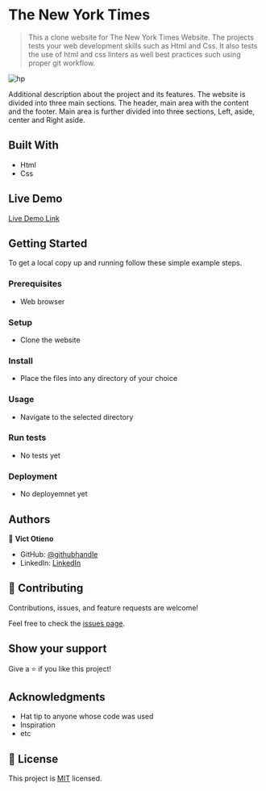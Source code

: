 # The New York Times

> This a clone website for The New York Times Website. The projects tests your web development skills such as Html and Css. It also tests the use of html and css linters as well best practices such using proper git workflow.

![hp](https://user-images.githubusercontent.com/42869046/112305963-57cb3500-8cb0-11eb-9882-af855e4d18ff.PNG)

Additional description about the project and its features.
The website is divided into three main sections. The header, main area with the content and the footer. Main area is further divided into three sections, Left, aside, center and Right aside.

## Built With

- Html
- Css

## Live Demo

[Live Demo Link](https://livedemo.com)


## Getting Started

To get a local copy up and running follow these simple example steps.

### Prerequisites
- Web browser

### Setup
- Clone the website

### Install
- Place the files into any directory of your choice

### Usage
- Navigate to the selected directory

### Run tests
- No tests yet

### Deployment
- No deployemnet yet

## Authors

👤 **Vict Otieno**

- GitHub: [@githubhandle](https://github.com/vikitaotiz)
- LinkedIn: [LinkedIn](https://www.linkedin.com/in/victor-otieno-22ba7773/)


## 🤝 Contributing

Contributions, issues, and feature requests are welcome!

Feel free to check the [issues page](issues/).

## Show your support

Give a ⭐️ if you like this project!

## Acknowledgments

- Hat tip to anyone whose code was used
- Inspiration
- etc

## 📝 License

This project is [MIT](lic.url) licensed.
